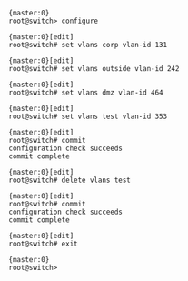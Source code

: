     {master:0}
    root@switch> configure

    {master:0}[edit]
    root@switch# set vlans corp vlan-id 131

    {master:0}[edit]
    root@switch# set vlans outside vlan-id 242

    {master:0}[edit]
    root@switch# set vlans dmz vlan-id 464

    {master:0}[edit]
    root@switch# set vlans test vlan-id 353

    {master:0}[edit]
    root@switch# commit
    configuration check succeeds
    commit complete

    {master:0}[edit]
    root@switch# delete vlans test

    {master:0}[edit]
    root@switch# commit
    configuration check succeeds
    commit complete

    {master:0}[edit]
    root@switch# exit

    {master:0}
    root@switch>
